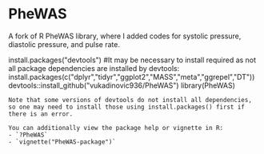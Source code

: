 # PheWAS

A fork of R PheWAS library, where I added codes for systolic pressure, diastolic pressure, and pulse rate.

install.packages("devtools")
#It may be necessary to install required as not all package dependencies are installed by devtools:
install.packages(c("dplyr","tidyr","ggplot2","MASS","meta","ggrepel","DT"))
devtools::install_github("vukadinovic936/PheWAS")
library(PheWAS)
```
Note that some versions of devtools do not install all dependencies, so one may need to install those using install.packages() first if there is an error.

You can additionally view the package help or vignette in R:
- `?PheWAS`
- `vignette("PheWAS-package")`
